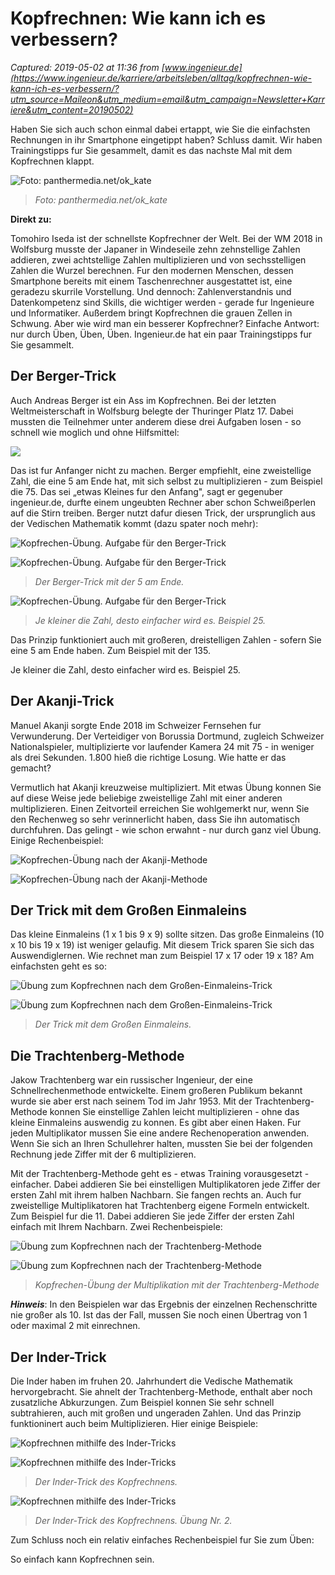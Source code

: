 # Kopfrechnen: Wie kann ich es verbessern?

_Captured: 2019-05-02 at 11:36 from [www.ingenieur.de](https://www.ingenieur.de/karriere/arbeitsleben/alltag/kopfrechnen-wie-kann-ich-es-verbessern/?utm_source=Maileon&utm_medium=email&utm_campaign=Newsletter+Karriere&utm_content=20190502)_

Haben Sie sich auch schon einmal dabei ertappt, wie Sie die einfachsten Rechnungen in ihr Smartphone eingetippt haben? Schluss damit. Wir haben Trainingstipps fur Sie gesammelt, damit es das nachste Mal mit dem Kopfrechnen klappt.

![Foto: panthermedia.net/ok_kate](https://www.ingenieur.de/wp-content/uploads/2019/02/Kopfrechnen_B158895596_-ok_kate-e1550568898800.jpg)

> _Foto: panthermedia.net/ok_kate_

**Direkt zu:**

Tomohiro Iseda ist der schnellste Kopfrechner der Welt. Bei der WM 2018 in Wolfsburg musste der Japaner in Windeseile zehn zehnstellige Zahlen addieren, zwei achtstellige Zahlen multiplizieren und von sechsstelligen Zahlen die Wurzel berechnen. Fur den modernen Menschen, dessen Smartphone bereits mit einem Taschenrechner ausgestattet ist, eine geradezu skurrile Vorstellung. Und dennoch: Zahlenverstandnis und Datenkompetenz sind Skills, die wichtiger werden - gerade fur Ingenieure und Informatiker. Außerdem bringt Kopfrechnen die grauen Zellen in Schwung. Aber wie wird man ein besserer Kopfrechner? Einfache Antwort: nur durch Üben, Üben, Üben. Ingenieur.de hat ein paar Trainingstipps fur Sie gesammelt.

## Der Berger-Trick

Auch Andreas Berger ist ein Ass im Kopfrechnen. Bei der letzten Weltmeisterschaft in Wolfsburg belegte der Thuringer Platz 17. Dabei mussten die Teilnehmer unter anderem diese drei Aufgaben losen - so schnell wie moglich und ohne Hilfsmittel:

![](https://www.ingenieur.de/wp-content/uploads/2019/02/Kopfrechnen-WM-Aufgabe-e1550567518289.jpg)

Das ist fur Anfanger nicht zu machen. Berger empfiehlt, eine zweistellige Zahl, die eine 5 am Ende hat, mit sich selbst zu multiplizieren - zum Beispiel die 75. Das sei „etwas Kleines fur den Anfang", sagt er gegenuber ingenieur.de, durfte einem ungeubten Rechner aber schon Schweißperlen auf die Stirn treiben. Berger nutzt dafur diesen Trick, der ursprunglich aus der Vedischen Mathematik kommt (dazu spater noch mehr):

![Kopfrechen-Übung. Aufgabe für den Berger-Trick](https://www.ingenieur.de/wp-content/uploads/2019/02/Kopfrechnen-Berger-III-e1550567745670.jpg)

![Kopfrechen-Übung. Aufgabe für den Berger-Trick](https://www.ingenieur.de/wp-content/uploads/2019/02/Kopfrechnen-Berger-I-e1550567694340.jpg)

> _Der Berger-Trick mit der 5 am Ende._

![Kopfrechen-Übung. Aufgabe für den Berger-Trick](https://www.ingenieur.de/wp-content/uploads/2019/02/Kopfrechnen-Berger-II-e1550567722459.jpg)

> _Je kleiner die Zahl, desto einfacher wird es. Beispiel 25._

Das Prinzip funktioniert auch mit großeren, dreistelligen Zahlen - sofern Sie eine 5 am Ende haben. Zum Beispiel mit der 135.

Je kleiner die Zahl, desto einfacher wird es. Beispiel 25.

## Der Akanji-Trick

Manuel Akanji sorgte Ende 2018 im Schweizer Fernsehen fur Verwunderung. Der Verteidiger von Borussia Dortmund, zugleich Schweizer Nationalspieler, multiplizierte vor laufender Kamera 24 mit 75 - in weniger als drei Sekunden. 1.800 hieß die richtige Losung. Wie hatte er das gemacht?

Vermutlich hat Akanji kreuzweise multipliziert. Mit etwas Übung konnen Sie auf diese Weise jede beliebige zweistellige Zahl mit einer anderen multiplizieren. Einen Zeitvorteil erreichen Sie wohlgemerkt nur, wenn Sie den Rechenweg so sehr verinnerlicht haben, dass Sie ihn automatisch durchfuhren. Das gelingt - wie schon erwahnt - nur durch ganz viel Übung. Einige Rechenbeispiel:

![Kopfrechen-Übung nach der Akanji-Methode](https://www.ingenieur.de/wp-content/uploads/2019/02/Kopfrechnen-Akanji-II.jpg)

![Kopfrechen-Übung nach der Akanji-Methode](https://www.ingenieur.de/wp-content/uploads/2019/02/Kopfrechnen-Akanji-I.jpg)

## Der Trick mit dem Großen Einmaleins

Das kleine Einmaleins (1 x 1 bis 9 x 9) sollte sitzen. Das große Einmaleins (10 x 10 bis 19 x 19) ist weniger gelaufig. Mit diesem Trick sparen Sie sich das Auswendiglernen. Wie rechnet man zum Beispiel 17 x 17 oder 19 x 18? Am einfachsten geht es so:

![Übung zum Kopfrechnen nach dem Großen-Einmaleins-Trick](https://www.ingenieur.de/wp-content/uploads/2019/02/Kopfrechnen-Einmaleins-II.jpg)

![Übung zum Kopfrechnen nach dem Großen-Einmaleins-Trick](https://www.ingenieur.de/wp-content/uploads/2019/02/Kopfrechnen-Einmaleins-I.jpg)

> _Der Trick mit dem Großen Einmaleins._

## Die Trachtenberg-Methode

Jakow Trachtenberg war ein russischer Ingenieur, der eine Schnellrechenmethode entwickelte. Einem großeren Publikum bekannt wurde sie aber erst nach seinem Tod im Jahr 1953. Mit der Trachtenberg-Methode konnen Sie einstellige Zahlen leicht multiplizieren - ohne das kleine Einmaleins auswendig zu konnen. Es gibt aber einen Haken. Fur jeden Multiplikator mussen Sie eine andere Rechenoperation anwenden. Wenn Sie sich an Ihren Schullehrer halten, mussten Sie bei der folgenden Rechnung jede Ziffer mit der 6 multiplizieren.

Mit der Trachtenberg-Methode geht es - etwas Training vorausgesetzt - einfacher. Dabei addieren Sie bei einstelligen Multiplikatoren jede Ziffer der ersten Zahl mit ihrem halben Nachbarn. Sie fangen rechts an. Auch fur zweistellige Multiplikatoren hat Trachtenberg eigene Formeln entwickelt. Zum Beispiel fur die 11. Dabei addieren Sie jede Ziffer der ersten Zahl einfach mit Ihrem Nachbarn. Zwei Rechenbeispiele:

![Übung zum Kopfrechnen nach der Trachtenberg-Methode](https://www.ingenieur.de/wp-content/uploads/2019/02/Kopfrechnen-Trachtenberg-II.jpg)

![Übung zum Kopfrechnen nach der Trachtenberg-Methode](https://www.ingenieur.de/wp-content/uploads/2019/02/Kopfrechnen-Trachtenberg-I.jpg)

> _Kopfrechen-Übung der Multiplikation mit der Trachtenberg-Methode_

_**Hinweis**_: In den Beispielen war das Ergebnis der einzelnen Rechenschritte nie großer als 10. Ist das der Fall, mussen Sie noch einen Übertrag von 1 oder maximal 2 mit einrechnen.

## Der Inder-Trick

Die Inder haben im fruhen 20. Jahrhundert die Vedische Mathematik hervorgebracht. Sie ahnelt der Trachtenberg-Methode, enthalt aber noch zusatzliche Abkurzungen. Zum Beispiel konnen Sie sehr schnell subtrahieren, auch mit großen und ungeraden Zahlen. Und das Prinzip funktioninert auch beim Multiplizieren. Hier einige Beispiele:

![Kopfrechnen mithilfe des Inder-Tricks](https://www.ingenieur.de/wp-content/uploads/2019/02/Kopfrechnen-Inder-III.jpg)

![Kopfrechnen mithilfe des Inder-Tricks](https://www.ingenieur.de/wp-content/uploads/2019/02/Kopfrechnen-Inder-I-e1550568499990.jpg)

> _Der Inder-Trick des Kopfrechnens._

![Kopfrechnen mithilfe des Inder-Tricks](https://www.ingenieur.de/wp-content/uploads/2019/02/Kopfrechnen-Inder-II-e1550568523930.jpg)

> _Der Inder-Trick des Kopfrechnens. Übung Nr. 2._

Zum Schluss noch ein relativ einfaches Rechenbeispiel fur Sie zum Üben:

So einfach kann Kopfrechnen sein.
